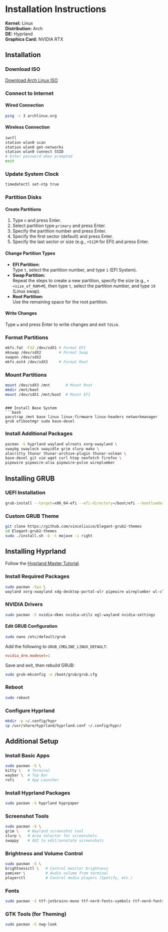 # Installation Instructions

**Kernel:** Linux  
**Distribution:** Arch  
**DE:** Hyprland  
**Graphics Card:** NVIDIA RTX  

## Installation

### Download ISO

[Download Arch Linux ISO](https://archlinux.org/download/)

### Connect to Internet

#### Wired Connection

```bash
ping -c 3 archlinux.org
```

#### Wireless Connection

```bash
iwctl
station wlan0 scan
station wlan0 get-networks
station wlan0 connect SSID
# Enter password when prompted
exit
```

### Update System Clock

```bash
timedatectl set-ntp true
```

### Partition Disks

#### Create Partitions

1. Type `n` and press Enter.
2. Select partition type `primary` and press Enter.
3. Specify the partition number and press Enter.
4. Specify the first sector (default) and press Enter.
5. Specify the last sector or size (e.g., `+512M` for EFI) and press Enter.

#### Change Partition Types

- **EFI Partition:**  
    Type `t`, select the partition number, and type `1` (EFI System).  
- **Swap Partition:**  
    Repeat the steps to create a new partition, specify the size (e.g., `+<size_of_RAM>M`), then type `t`, select the partition number, and type `19` (Linux swap).  
- **Root Partition:**  
    Use the remaining space for the root partition.

#### Write Changes

Type `w` and press Enter to write changes and exit `fdisk`.

### Format Partitions

```bash
mkfs.fat -F32 /dev/sdX1 # Format EFI
mkswap /dev/sdX2        # Format Swap
swapon /dev/sdX2
mkfs.ext4 /dev/sdX3     # Format Root
```

### Mount Partitions

```bash
mount /dev/sdX3 /mnt       # Mount Root
mkdir /mnt/boot
mount /dev/sdX1 /mnt/boot  # Mount EFI
```
```

### Install Base System
```bash
pacstrap /mnt base linux linux-firmware linux-headers networkmanager grub efibootmgr sudo base-devel
```

### Install Additional Packages

```bash
pacman -S hyprland wayland wlroots xorg-xwayland \
swaybg swaylock swayidle grim slurp mako \
alacritty thunar thunar-archive-plugin thunar-volman \
base-devel git vim wget curl htop neofetch firefox \
pipewire pipewire-alsa pipewire-pulse wireplumber
```

## Installing GRUB

### UEFI Installation

```bash
grub-install --target=x86_64-efi --efi-directory=/boot/efi --bootloader-id=GRUB
```

### Custom GRUB Theme

```bash
git clone https://github.com/vinceliuice/Elegant-grub2-themes
cd Elegant-grub2-themes
sudo ./install.sh -b -t mojave -i right
```

## Installing Hyprland

Follow the [Hyprland Master Tutorial](https://wiki.hyprland.org/Getting-Started/Master-Tutorial/).

### Install Required Packages

```bash
sudo pacman -Syu \
wayland xorg-xwayland xdg-desktop-portal-wlr pipewire wireplumber wl-clipboard wlroots
```

### NVIDIA Drivers

```bash
sudo pacman -S nvidia-dkms nvidia-utils egl-wayland nvidia-settings
```

#### Edit GRUB Configuration

```bash
sudo nano /etc/default/grub
```
Add the following to `GRUB_CMDLINE_LINUX_DEFAULT`:
```ini
nvidia_drm.modeset=1
```
Save and exit, then rebuild GRUB:
```bash
sudo grub-mkconfig -o /boot/grub/grub.cfg
```

### Reboot

```bash
sudo reboot
```

### Configure Hyprland

```bash
mkdir -p ~/.config/hypr
cp /usr/share/hyprland/hyprland.conf ~/.config/hypr/
```

## Additional Setup

### Install Basic Apps

```bash
sudo pacman -S \
kitty \   # Terminal
waybar \  # Top Bar
rofi      # App Launcher
```

### Install Hyprland Packages

```bash
sudo pacman -S hyprland hyprpaper
```

### Screenshot Tools

```bash
sudo pacman -S \
grim \    # Wayland screenshot tool
slurp \   # Area selector for screenshots
swappy    # GUI to edit/annotate screenshots
```

### Brightness and Volume Control

```bash
sudo pacman -S \
brightnessctl \   # Control monitor brightness
pamixer \         # Audio volume from terminal
playerctl         # Control media players (Spotify, etc.)
```

### Fonts

```bash
sudo pacman -S ttf-jetbrains-mono ttf-nerd-fonts-symbols ttf-nerd-fonts-symbols-common
```

### GTK Tools (for Theming)

```bash
sudo pacman -S nwg-look
```
